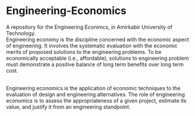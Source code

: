 # Engineering-Economics <br/>
A repository for the Engineering Econimcs, in Amirkabir University of Technology.<br/>
Engineering  economy  is  the  discipline  concerned  with  the  economic 
aspect  of  engineering.  It  involves  the  systematic  evaluation  with  the  economic 
merits  of  proposed  solutions  to  the  engineering  problems.  To  be  economically 
acceptable (i.e., affordable), solutions to engineering problem must demonstrate 
a positive balance of long term benefits over long term cost. <br/><br/>
 
  Engineering economics is the application of economic techniques to the 
evaluation  of  design  and  engineering  alternatives.  The  role  of  engineering 
economics is to assess the appropriateness of a given project, estimate its value, 
and justify it from an engineering standpoint. 
